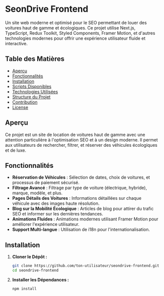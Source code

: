 # SeonDrive Frontend

Un site web moderne et optimisé pour le SEO permettant de louer des voitures haut de gamme et écologiques. Ce projet utilise Next.js, TypeScript, Redux Toolkit, Styled Components, Framer Motion, et d'autres technologies modernes pour offrir une expérience utilisateur fluide et interactive.

## Table des Matières

- [Aperçu](#aperçu)
- [Fonctionnalités](#fonctionnalités)
- [Installation](#installation)
- [Scripts Disponibles](#scripts-disponibles)
- [Technologies Utilisées](#technologies-utilisées)
- [Structure du Projet](#structure-du-projet)
- [Contribution](#contribution)
- [License](#license)

## Aperçu

Ce projet est un site de location de voitures haut de gamme avec une attention particulière à l'optimisation SEO et à un design moderne. Il permet aux utilisateurs de rechercher, filtrer, et réserver des véhicules écologiques et de luxe.

## Fonctionnalités

- **Réservation de Véhicules** : Sélection de dates, choix de voitures, et processus de paiement sécurisé.
- **Filtrage Avancé** : Filtrage par type de voiture (électrique, hybride), marque, modèle, et plus.
- **Pages Détails des Voitures** : Informations détaillées sur chaque véhicule avec des images haute résolution.
- **Blog sur la Mobilité Écologique** : Articles de blog pour attirer du trafic SEO et informer sur les dernières tendances.
- **Animations Fluides** : Animations modernes utilisant Framer Motion pour améliorer l'expérience utilisateur.
- **Support Multi-langue** : Utilisation de i18n pour l'internationalisation.

## Installation

1. **Cloner le Dépôt :**

   ```bash
   git clone https://github.com/ton-utilisateur/seondrive-frontend.git
   cd seondrive-frontend

   ```

2. **Installer les Dépendances :**

   ```bash
   npm install
   ```
